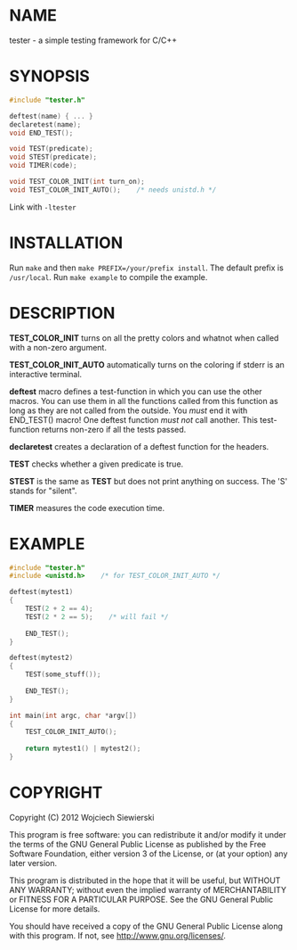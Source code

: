NAME
====

tester - a simple testing framework for C/C++

SYNOPSIS
========

```C
#include "tester.h"

deftest(name) { ... }
declaretest(name);
void END_TEST();

void TEST(predicate);
void STEST(predicate);
void TIMER(code);

void TEST_COLOR_INIT(int turn_on);
void TEST_COLOR_INIT_AUTO();    /* needs unistd.h */
```

Link with `-ltester`

INSTALLATION
============

Run `make` and then `make PREFIX=/your/prefix install`. The default prefix is `/usr/local`. Run `make example` to compile the example.

DESCRIPTION
===========

**TEST_COLOR_INIT** turns on all the pretty colors and whatnot when called with a non-zero argument.

**TEST_COLOR_INIT_AUTO** automatically turns on the coloring if stderr is an interactive terminal.

**deftest** macro defines a test-function in which you can use the other macros. You can use them in all the functions called from this function as long as they are not called from the outside. You *must* end it with END_TEST() macro! One deftest function *must not* call another. This test-function returns non-zero if all the tests passed.

**declaretest** creates a declaration of a deftest function for the headers.

**TEST** checks whether a given predicate is true.

**STEST** is the same as **TEST** but does not print anything on success. The 'S' stands for "silent".

**TIMER** measures the code execution time.

EXAMPLE
=======

```C
#include "tester.h"
#include <unistd.h>    /* for TEST_COLOR_INIT_AUTO */

deftest(mytest1)
{
    TEST(2 + 2 == 4);
    TEST(2 * 2 == 5);    /* will fail */
    
    END_TEST();
}

deftest(mytest2)
{
    TEST(some_stuff());
    
    END_TEST();
}

int main(int argc, char *argv[])
{
    TEST_COLOR_INIT_AUTO();
    
    return mytest1() | mytest2();
}
```

COPYRIGHT
=========

Copyright (C) 2012  Wojciech Siewierski

This program is free software: you can redistribute it and/or modify
it under the terms of the GNU General Public License as published by
the Free Software Foundation, either version 3 of the License, or
(at your option) any later version.

This program is distributed in the hope that it will be useful,
but WITHOUT ANY WARRANTY; without even the implied warranty of
MERCHANTABILITY or FITNESS FOR A PARTICULAR PURPOSE.  See the
GNU General Public License for more details.

You should have received a copy of the GNU General Public License
along with this program.  If not, see <http://www.gnu.org/licenses/>.
